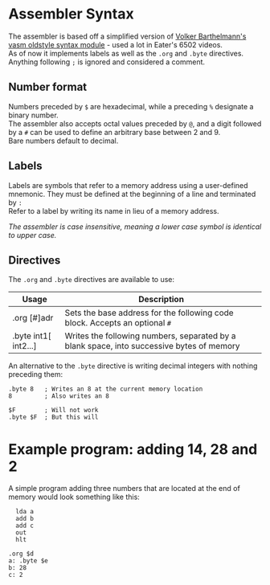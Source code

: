# Assembler Syntax
The assembler is based off a simplified version of [Volker Barthelmann's vasm oldstyle syntax module](http://www.ibaug.de/vasm/doc/vasm.pdf#43) - used a lot in Eater's 6502 videos.<br>
As of now it implements labels as well as the `.org` and `.byte` directives.<br>
Anything following `;` is ignored and considered a comment.

## Number format
Numbers preceded by `$` are hexadecimal, while a preceding `%` designate a binary number.<br>
The assembler also accepts octal values preceded by `@`, and a digit followed by a `#` can be used to define an arbitrary base between 2 and 9.<br>
Bare numbers default to decimal.

## Labels
Labels are symbols that refer to a memory address using a user-defined mnemonic. They must be defined at the beginning of a line and terminated by `:`<br>
Refer to a label by writing its name in lieu of a memory address.

*The assembler is case insensitive, meaning a lower case symbol is identical to upper case.*

## Directives
The `.org` and `.byte` directives are available to use:

|           Usage          | Description
|--------------------------|--------------
| .org [#]adr                | Sets the base address for the following code block. Accepts an optional `#`
| .byte int1[ int2...]       | Writes the following numbers, separated by a blank space, into successive bytes of memory

An alternative to the `.byte` directive is writing decimal integers with nothing preceding them:
```
.byte 8   ; Writes an 8 at the current memory location
8         ; Also writes an 8

$F        ; Will not work
.byte $F  ; But this will
```

# Example program: adding 14, 28 and 2
A simple program adding three numbers that are located at the end of memory would look something like this:
```
  lda a
  add b
  add c
  out
  hlt

.org $d
a: .byte $e
b: 28
c: 2
```
